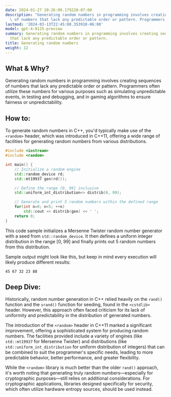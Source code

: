 ```yaml
---
date: 2024-01-27 20:26:09.179228-07:00
description: "Generating random numbers in programming involves creating sequences\
  \ of numbers that lack any predictable order or pattern. Programmers often utilize\u2026"
lastmod: '2024-03-13T22:45:00.353910-06:00'
model: gpt-4-0125-preview
summary: Generating random numbers in programming involves creating sequences of numbers
  that lack any predictable order or pattern.
title: Generating random numbers
weight: 12
---
```


## What & Why?

Generating random numbers in programming involves creating sequences of numbers that lack any predictable order or pattern. Programmers often utilize these numbers for various purposes such as simulating unpredictable events, in testing and debugging, and in gaming algorithms to ensure fairness or unpredictability. 

## How to:

To generate random numbers in C++, you'd typically make use of the `<random>` header, which was introduced in C++11, offering a wide range of facilities for generating random numbers from various distributions.

```C++
#include <iostream>
#include <random>

int main() {
    // Initialize a random engine
    std::random_device rd;  
    std::mt19937 gen(rd()); 

    // Define the range [0, 99] inclusive
    std::uniform_int_distribution<> distrib(0, 99); 

    // Generate and print 5 random numbers within the defined range
    for(int n=0; n<5; ++n)
        std::cout << distrib(gen) << ' ';
    return 0;
}
```

This code sample initializes a Mersenne Twister random number generator with a seed from `std::random_device`. It then defines a uniform integer distribution in the range [0, 99] and finally prints out 5 random numbers from this distribution.

Sample output might look like this, but keep in mind every execution will likely produce different results:

```
45 67 32 23 88
```

## Deep Dive:

Historically, random number generation in C++ relied heavily on the `rand()` function and the `srand()` function for seeding, found in the `<cstdlib>` header. However, this approach often faced criticism for its lack of uniformity and predictability in the distribution of generated numbers.

The introduction of the `<random>` header in C++11 marked a significant improvement, offering a sophisticated system for producing random numbers. The facilities provided include a variety of engines (like `std::mt19937` for Mersenne Twister) and distributions (like `std::uniform_int_distribution` for uniform distribution of integers) that can be combined to suit the programmer's specific needs, leading to more predictable behavior, better performance, and greater flexibility.

While the `<random>` library is much better than the older `rand()` approach, it's worth noting that generating truly random numbers—especially for cryptographic purposes—still relies on additional considerations. For cryptographic applications, libraries designed specifically for security, which often utilize hardware entropy sources, should be used instead.
